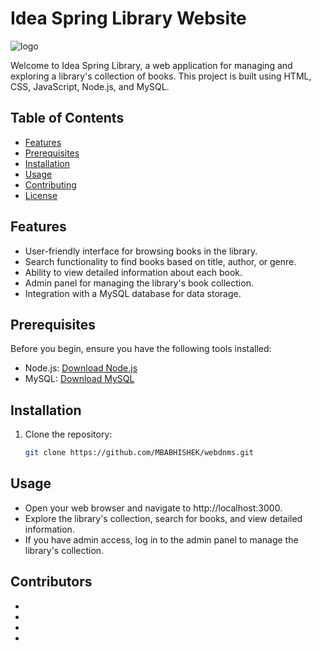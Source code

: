# Idea Spring Library Website
![logo](https://github.com/MBABHISHEK/webdbms/raw/main/BookLogo.png)

Welcome to Idea Spring Library, a web application for managing and exploring a library's collection of books. This project is built using HTML, CSS, JavaScript, Node.js, and MySQL.

## Table of Contents

- [Features](#features)
- [Prerequisites](#prerequisites)
- [Installation](#installation)
- [Usage](#usage)
- [Contributing](#contributing)
- [License](#license)

## Features

- User-friendly interface for browsing books in the library.
- Search functionality to find books based on title, author, or genre.
- Ability to view detailed information about each book.
- Admin panel for managing the library's book collection.
- Integration with a MySQL database for data storage.

## Prerequisites

Before you begin, ensure you have the following tools installed:

- Node.js: [Download Node.js](https://nodejs.org/)
- MySQL: [Download MySQL](https://www.mysql.com/)

## Installation

1. Clone the repository:

   ```bash
   git clone https://github.com/MBABHISHEK/webdnms.git
##  Usage 
- Open your web browser and navigate to http://localhost:3000.
- Explore the library's collection, search for books, and view detailed information.
- If you have admin access, log in to the admin panel to manage the library's collection.

## Contributors
-
-
-
-


